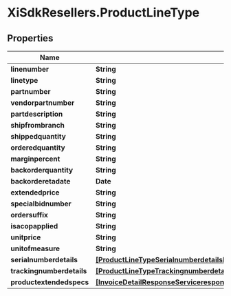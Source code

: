 # XiSdkResellers.ProductLineType

## Properties

Name | Type | Description | Notes
------------ | ------------- | ------------- | -------------
**linenumber** | **String** |  | [optional] 
**linetype** | **String** |  | [optional] 
**partnumber** | **String** |  | [optional] 
**vendorpartnumber** | **String** |  | [optional] 
**partdescription** | **String** |  | [optional] 
**shipfrombranch** | **String** |  | [optional] 
**shippedquantity** | **String** |  | [optional] 
**orderedquantity** | **String** |  | [optional] 
**marginpercent** | **String** |  | [optional] 
**backorderquantity** | **String** |  | [optional] 
**backorderetadate** | **Date** |  | [optional] 
**extendedprice** | **String** |  | [optional] 
**specialbidnumber** | **String** |  | [optional] 
**ordersuffix** | **String** |  | [optional] 
**isacopapplied** | **String** |  | [optional] 
**unitprice** | **String** |  | [optional] 
**unitofmeasure** | **String** |  | [optional] 
**serialnumberdetails** | [**[ProductLineTypeSerialnumberdetailsInner]**](ProductLineTypeSerialnumberdetailsInner.md) |  | [optional] 
**trackingnumberdetails** | [**[ProductLineTypeTrackingnumberdetailsInner]**](ProductLineTypeTrackingnumberdetailsInner.md) |  | [optional] 
**productextendedspecs** | [**[InvoiceDetailResponseServiceresponseInvoicedetailresponseExtendedspecsInner]**](InvoiceDetailResponseServiceresponseInvoicedetailresponseExtendedspecsInner.md) |  | [optional] 


